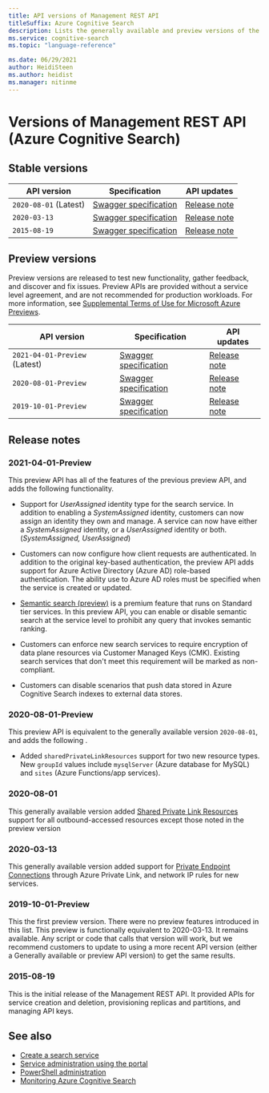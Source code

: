 ```yaml
---
title: API versions of Management REST API 
titleSuffix: Azure Cognitive Search
description: Lists the generally available and preview versions of the management REST APIs for Azure Cognitive Search.
ms.service: cognitive-search
ms.topic: "language-reference"

ms.date: 06/29/2021
author: HeidiSteen
ms.author: heidist
ms.manager: nitinme
---
```


# Versions of Management REST API (Azure Cognitive Search)

## Stable versions

| API version | Specification | API updates |
|---------|---------------|-----------------|
| `2020-08-01` (Latest) | [Swagger specification](https://github.com/Azure/azure-rest-api-specs/tree/master/specification/search/resource-manager/Microsoft.Search/stable/2020-08-01) |  [Release note](#2020-08-01) |
| `2020-03-13` | [Swagger specification](https://github.com/Azure/azure-rest-api-specs/tree/master/specification/search/resource-manager/Microsoft.Search/stable/2020-03-13) | [Release note](#2020-03-13) |
| `2015-08-19` | [Swagger specification](https://github.com/Azure/azure-rest-api-specs/tree/master/specification/search/resource-manager/Microsoft.Search/stable/2015-08-19) |  [Release note](#2015-08-19) |

## Preview versions

Preview versions are released to test new functionality, gather feedback, and discover and fix issues. Preview APIs are provided without a service level agreement, and are not recommended for production workloads. For more information, see [Supplemental Terms of Use for Microsoft Azure Previews](https://azure.microsoft.com/support/legal/preview-supplemental-terms/).

| API version | Specification | API updates |
|---------|---------------|-----------------|
| `2021-04-01-Preview` (Latest) | [Swagger specification](https://github.com/Azure/azure-rest-api-specs/tree/master/specification/search/resource-manager/Microsoft.Search/preview/2021-04-01-preview) | [Release note](#2021-04-01-Preview) |
| `2020-08-01-Preview` | [Swagger specification](https://github.com/Azure/azure-rest-api-specs/tree/master/specification/search/resource-manager/Microsoft.Search/preview/2020-08-01-preview) | [Release note](#2020-08-01-Preview) |
| `2019-10-01-Preview` | [Swagger specification](https://github.com/Azure/azure-rest-api-specs/tree/master/specification/search/resource-manager/Microsoft.Search/preview/2019-10-01-preview) | [Release note](#2019-10-01-Preview) |  

## Release notes

<a name="2021-04-01-Preview"></a>

### 2021-04-01-Preview

This preview API has all of the features of the previous preview API, and adds the following functionality.

+ Support for *UserAssigned* identity type for the search service. In addition to enabling a *SystemAssigned* identity, customers can now assign an identity they own and manage. A service can now have either a *SystemAssigned* identity, or a *UserAssigned* identity or both. (*SystemAssigned, UserAssigned*)

+ Customers can now configure how client requests are authenticated. In addition to the original key-based authentication, the preview API adds support for Azure Active Directory (Azure AD) role-based authentication. The ability use to Azure AD roles must be specified when the service is created or updated.

+ [Semantic search (preview)](/azure/search/semantic-search-overview) is a premium feature that runs on Standard tier services. In this preview API, you can enable or disable semantic search at the service level to prohibit any query that invokes semantic ranking.

+ Customers can enforce new search services to require encryption of data plane resources via Customer Managed Keys (CMK). Existing search services that don't meet this requirement will be marked as non-compliant.

+ Customers can disable scenarios that push data stored in Azure Cognitive Search indexes to external data stores.

<a name="2020-08-01-Preview"></a>

### 2020-08-01-Preview

This preview API is equivalent to the generally available version `2020-08-01`, and adds the following .

+ Added `sharedPrivateLinkResources` support for two new resource types. New `groupId` values include `mysqlServer` (Azure database for MySQL) and `sites` (Azure Functions/app services).

<a name="2020-08-01"></a>

### 2020-08-01

This generally available version added [Shared Private Link Resources](/rest/api/searchmanagement/2020-08-01/shared-private-link-resources) support for all outbound-accessed resources except those noted in the preview version

<a name="2020-03-13"></a>

### 2020-03-13

This generally available version added support for [Private Endpoint Connections](/rest/api/searchmanagement/2020-08-01/private-endpoint-connections) through Azure Private Link, and network IP rules for new services.

<a name="2019-10-01-Preview"></a>

### 2019-10-01-Preview

This the first preview version. There were no preview features introduced in this list. This preview is functionally equivalent to 2020-03-13. It remains available. Any script or code that calls that version will work, but we recommend customers to update to using a more recent API version (either a Generally available or preview API version) to get the same results.

<a name="2015-08-19"></a>

### 2015-08-19

This is the initial release of the Management REST API. It provided APIs for service creation and deletion, provisioning replicas and partitions, and managing API keys.

## See also

+ [Create a search service](/azure/search/search-create-service-portal)
+ [Service administration using the portal](/azure/search/search-manage)
+ [PowerShell administration](/azure/search/search-manage-powershell)
+ [Monitoring Azure Cognitive Search](/azure/search/search-monitor-usage)
